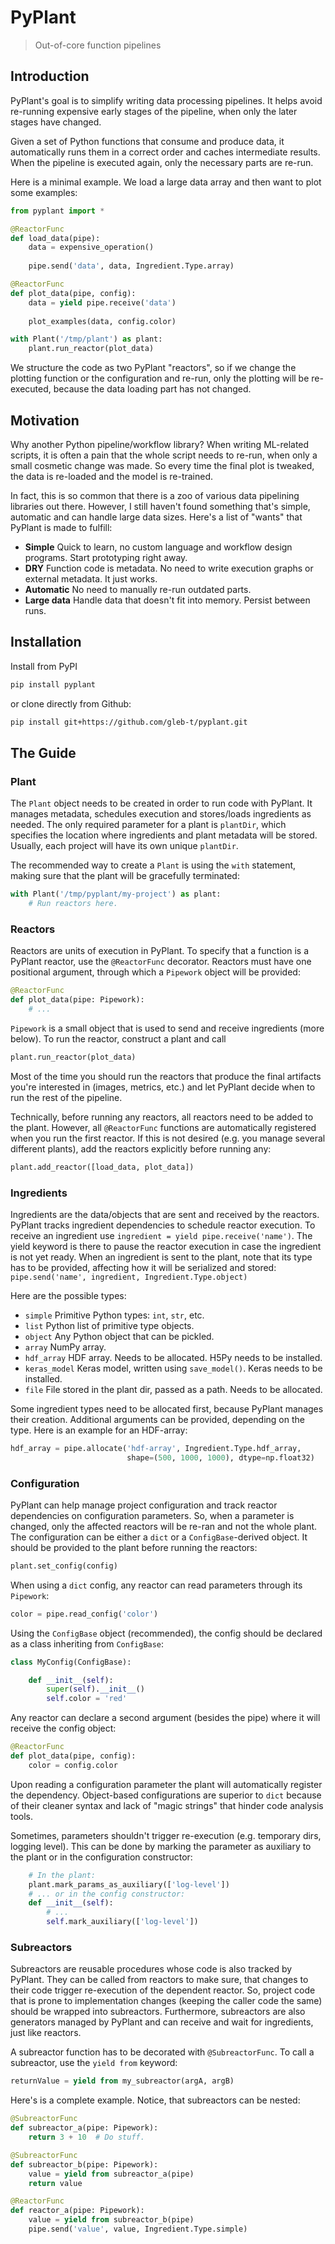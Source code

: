 # PyPlant
> Out-of-core function pipelines


## Introduction
PyPlant's goal is to simplify writing data processing pipelines. 
It helps avoid re-running expensive early stages of the pipeline, when only the later stages have changed.

Given a set of Python functions that consume and produce data, it automatically runs them in a correct order and caches intermediate results. 
When the pipeline is executed again, only the necessary parts are re-run.

Here is a minimal example. We load a large data array and then want to plot some examples:
```python
from pyplant import *

@ReactorFunc
def load_data(pipe):
    data = expensive_operation()
    
    pipe.send('data', data, Ingredient.Type.array)

@ReactorFunc
def plot_data(pipe, config):
    data = yield pipe.receive('data')
    
    plot_examples(data, config.color)

with Plant('/tmp/plant') as plant:
    plant.run_reactor(plot_data)
```

We structure the code as two PyPlant "reactors", so if we change the plotting function or the configuration and re-run, 
only the plotting will be re-executed, because the data loading part has not changed.


## Motivation

Why another Python pipeline/workflow library? 
When writing ML-related scripts, it is often a pain that the whole script needs to re-run, when only a small cosmetic change was made.
So every time the final plot is tweaked, the data is re-loaded and the model is re-trained.


In fact, this is so common that there is a zoo of various data pipelining libraries out there.
However, I still haven't found something that's simple, automatic and can handle large data sizes.
Here's a list of "wants" that PyPlant is made to fulfill:
  - **Simple**
    Quick to learn, no custom language and workflow design programs. Start prototyping right away.
  - **DRY**
    Function code is metadata. No need to write execution graphs or external metadata. It just works.
  - **Automatic**
    No need to manually re-run outdated parts.
  - **Large data**
    Handle data that doesn't fit into memory. Persist between runs.


## Installation

Install from PyPI
```bash
pip install pyplant
```
or clone directly from Github:
```bash
pip install git+https://github.com/gleb-t/pyplant.git
```

## The Guide


### Plant
The `Plant` object needs to be created in order to run code with PyPlant. 
It manages metadata, schedules execution and stores/loads ingredients as needed. 
The only required parameter for a plant is `plantDir`, which specifies the location where ingredients and plant metadata will be stored.
Usually, each project will have its own unique `plantDir`.

The recommended way to create a `Plant` is using the `with` statement, making sure that the plant will be gracefully terminated:
```python
with Plant('/tmp/pyplant/my-project') as plant:
    # Run reactors here.
```

### Reactors

Reactors are units of execution in PyPlant. To specify that a function is a PyPlant reactor, use the `@ReactorFunc` decorator.
Reactors must have one positional argument, through which a `Pipework` object will be provided:
```python
@ReactorFunc
def plot_data(pipe: Pipework):
    # ...
```
`Pipework` is a small object that is used to send and receive ingredients (more below). To run the reactor, construct a plant and call 
```python
plant.run_reactor(plot_data)
```
Most of the time you should run the reactors that produce the final artifacts you're interested in (images, metrics, etc.) and let PyPlant decide when to run the rest of the pipeline.

Technically, before running any reactors, all reactors need to be added to the plant. 
However, all `@ReactorFunc` functions are automatically registered when you run the first reactor.
If this is not desired (e.g. you manage several different plants), add the reactors explicitly before running any:
```python
plant.add_reactor([load_data, plot_data])
```


### Ingredients

Ingredients are the data/objects that are sent and received by the reactors. 
PyPlant tracks ingredient dependencies to schedule reactor execution.
To receive an ingredient use `ingredient = yield pipe.receive('name')`.
The yield keyword is there to pause the reactor execution in case the ingredient is not yet ready.
When an ingredient is sent to the plant, note that its type has to be provided, affecting how it will be serialized and stored:
`pipe.send('name', ingredient, Ingredient.Type.object)`


Here are the possible types:
- `simple` Primitive Python types: `int`, `str`, etc.
- `list`   Python list of primitive type objects.
- `object` Any Python object that can be pickled.
- `array`  NumPy array.
- `hdf_array` HDF array. Needs to be allocated. H5Py needs to be installed.
- `keras_model` Keras model, written using `save_model()`. Keras needs to be installed.
- `file`        File stored in the plant dir, passed as a path. Needs to be allocated.

Some ingredient types need to be allocated first, because PyPlant manages their creation.
Additional arguments can be provided, depending on the type. Here is an example for an HDF-array:

```python
hdf_array = pipe.allocate('hdf-array', Ingredient.Type.hdf_array,
                          shape=(500, 1000, 1000), dtype=np.float32)
```

### Configuration

PyPlant can help manage project configuration and track reactor dependencies on configuration parameters.
So, when a parameter is changed, only the affected reactors will be re-ran and not the whole plant.
The configuration can be either a `dict` or a `ConfigBase`-derived object.
It should be provided to the plant before running the reactors:
```python
plant.set_config(config)
```
When using a `dict` config, any reactor can read parameters through its `Pipework`:
```python
color = pipe.read_config('color')
```
Using the `ConfigBase` object (recommended), the config should be declared as a class inheriting from `ConfigBase`:
```python
class MyConfig(ConfigBase):

    def __init__(self):
        super(self).__init__()
        self.color = 'red'
```
Any reactor can declare a second argument (besides the pipe) where it will receive the config object:
```python
@ReactorFunc
def plot_data(pipe, config):
    color = config.color
```
Upon reading a configuration parameter the plant will automatically register the dependency. 
Object-based configurations are superior to `dict` because of their cleaner syntax and lack of "magic strings" that hinder code analysis tools.

Sometimes, parameters shouldn't trigger re-execution (e.g. temporary dirs, logging level). 
This can be done by marking the parameter as auxiliary to the plant or in the configuration constructor:
```python
    # In the plant:
    plant.mark_params_as_auxiliary(['log-level'])
    # ... or in the config constructor:
    def __init__(self):
        # ...
        self.mark_auxiliary(['log-level'])
```

### Subreactors

Subreactors are reusable procedures whose code is also tracked by PyPlant.
They can be called from reactors to make sure, that changes to their code trigger re-execution of the dependent reactor.
So, project code that is prone to implementation changes (keeping the caller code the same) should be wrapped into subreactors.
Furthermore, subreactors are also generators managed by PyPlant and can receive and wait for ingredients, just like reactors.

A subreactor function has to be decorated with `@SubreactorFunc`. 
To call a subreactor, use the `yield from` keyword: 

```python 
returnValue = yield from my_subreactor(argA, argB)
```


Here's is a complete example. Notice, that subreactors can be nested:
```python
@SubreactorFunc
def subreactor_a(pipe: Pipework):
    return 3 + 10  # Do stuff.

@SubreactorFunc
def subreactor_b(pipe: Pipework):
    value = yield from subreactor_a(pipe)
    return value

@ReactorFunc
def reactor_a(pipe: Pipework):
    value = yield from subreactor_b(pipe)
    pipe.send('value', value, Ingredient.Type.simple)
```


